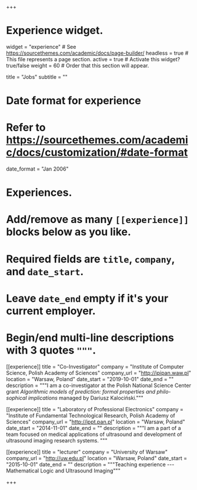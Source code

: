 +++
# Experience widget.
widget = "experience"  # See https://sourcethemes.com/academic/docs/page-builder/
headless = true  # This file represents a page section.
active = true  # Activate this widget? true/false
weight = 60  # Order that this section will appear.

title = "Jobs"
subtitle = ""

# Date format for experience
#   Refer to https://sourcethemes.com/academic/docs/customization/#date-format
date_format = "Jan 2006"

# Experiences.
#   Add/remove as many `[[experience]]` blocks below as you like.
#   Required fields are `title`, `company`, and `date_start`.
#   Leave `date_end` empty if it's your current employer.
#   Begin/end multi-line descriptions with 3 quotes `"""`.
[[experience]]
  title = "Co-Investigator"
  company = "Institute of Computer Science, Polish Academy of Sciences"
  company_url = "http://ipipan.waw.pl"
  location = "Warsaw, Poland"
  date_start = "2019-10-01"
  date_end = ""
  description = """I am a co-investigator at the Polish National Science Center grant *Algorithmic models of prediction: formal properties and philo-sophical implications* managed by Dariusz Kalociński."""
  
[[experience]]
  title = "Laboratory of Professional Electronics"
  company = "Institute of Fundamental Technological Research, Polish Academy of Sciences"
  company_url = "http://ippt.pan.pl"
  location = "Warsaw, Poland"
  date_start = "2014-11-01"
  date_end = ""
  description = """I am a part of a team focused on medical applications of ultrasound and development of ultrasound imaging research systems.
  """

[[experience]]
  title = "lecturer"
  company = "University of Warsaw"
  company_url = "http://uw.edu.pl"
  location = "Warsaw, Poland"
  date_start = "2015-10-01"
  date_end = ""
  description = """Teaching experience --- Mathematical Logic and Ultrasound Imaging"""

+++
